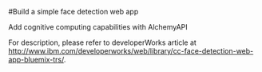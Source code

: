 #Build a simple face detection web app

Add cognitive computing capabilities with AlchemyAPI

For description, please refer to developerWorks article at http://www.ibm.com/developerworks/web/library/cc-face-detection-web-app-bluemix-trs/.

